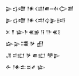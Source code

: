 <div class='block'>
<div class='line'>𒉌𒌓𒈩 𒁹𒀭𒌋𒄥𒌑𒁄𒀖𒋢</div>
<div class='line'>𒉌𒌓𒈩 𒁹𒀭𒌋𒄥𒌒𒉌𒅀</div>
<div class='line'>𒉽 𒈫 𒇽𒈨𒌍𒂊 𒀀 𒁹𒈨𒌍𒋙</div>
<div class='line'>𒇽𒉌𒃮 𒃻 𒌷</div>
<div class='line'>𒂗 𒄑𒊬 𒃻 𒌑𒊬 𒋧𒉌</div>
<div class='line'>𒅆 𒁹𒀭𒉺𒊺𒍦 𒇽</div>
</div>